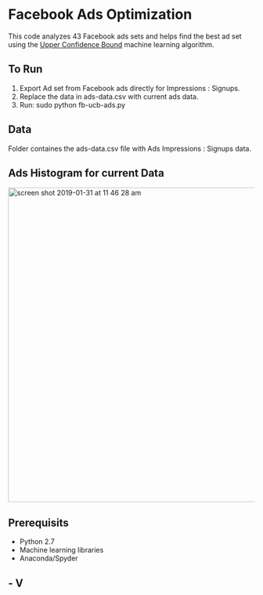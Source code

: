 # Facebook Ads Optimization 
This code analyzes 43 Facebook ads sets and helps find the best ad set using the <a href="http://banditalgs.com/2016/09/18/the-upper-confidence-bound-algorithm/">Upper Confidence Bound</a> machine learning algorithm.

## To Run
1. Export Ad set from Facebook ads directly for Impressions : Signups.
2. Replace the data in ads-data.csv with current ads data.
3. Run: sudo python fb-ucb-ads.py

## Data
Folder containes the ads-data.csv file with Ads Impressions : Signups data.

## Ads Histogram for current Data

<img width="641" alt="screen shot 2019-01-31 at 11 46 28 am" src="https://user-images.githubusercontent.com/5276190/52034823-2f6fa200-254f-11e9-93b2-5e309462e942.png">

## Prerequisits
- Python 2.7
- Machine learning libraries
- Anaconda/Spyder

## - V
